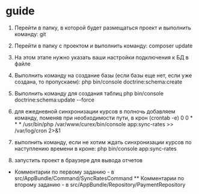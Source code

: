 guide
=====

1) Перейти в папку, в которой будет размещаться проект и выполнить команду:
git 

2) Перейти в папку с проектом и выполнить команду:
composer update

3) На этом этапе нужно указать ваши настройки подключения к БД в файле 

4) Выполнить команду на создание базы (если базы еще нет, если уже создана, то пропускаем):
php bin/console doctrine:schema:create 

5) Выполнить команду для создания таблиц
php bin/console doctrine:schema:update --force 

6) для ежедневной синхронизации курсов в полночь добавляем команду, поменяв при необходимости пути, в крон (crontab -e)
0 0 * * *  /usr/bin/php /var/www/curex/bin/console app:sync-rates  >>  /var/log/cron 2>&1

7) выполнить команду, если не хотим ждать синхронизации курсов по наступлению времени в кроне:
php bin/console app:sync-rates

8) запустить проект в браузере для вывода отчетов

* Комментарии по первому заданию - в src/AppBundle/Command/SyncRatesCommand
** Комментарии по второму заданию - в src/AppBundle/Repository/PaymentRepository

